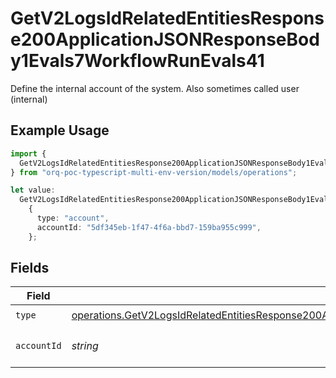 # GetV2LogsIdRelatedEntitiesResponse200ApplicationJSONResponseBody1Evals7WorkflowRunEvals41

Define the internal account of the system. Also sometimes called user (internal)

## Example Usage

```typescript
import {
  GetV2LogsIdRelatedEntitiesResponse200ApplicationJSONResponseBody1Evals7WorkflowRunEvals41,
} from "orq-poc-typescript-multi-env-version/models/operations";

let value:
  GetV2LogsIdRelatedEntitiesResponse200ApplicationJSONResponseBody1Evals7WorkflowRunEvals41 =
    {
      type: "account",
      accountId: "5df345eb-1f47-4f6a-bbd7-159ba955c999",
    };
```

## Fields

| Field                                                                                                                                                                                                                              | Type                                                                                                                                                                                                                               | Required                                                                                                                                                                                                                           | Description                                                                                                                                                                                                                        |
| ---------------------------------------------------------------------------------------------------------------------------------------------------------------------------------------------------------------------------------- | ---------------------------------------------------------------------------------------------------------------------------------------------------------------------------------------------------------------------------------- | ---------------------------------------------------------------------------------------------------------------------------------------------------------------------------------------------------------------------------------- | ---------------------------------------------------------------------------------------------------------------------------------------------------------------------------------------------------------------------------------- |
| `type`                                                                                                                                                                                                                             | [operations.GetV2LogsIdRelatedEntitiesResponse200ApplicationJSONResponseBody1Evals7WorkflowRunEvals4Type](../../models/operations/getv2logsidrelatedentitiesresponse200applicationjsonresponsebody1evals7workflowrunevals4type.md) | :heavy_check_mark:                                                                                                                                                                                                                 | N/A                                                                                                                                                                                                                                |
| `accountId`                                                                                                                                                                                                                        | *string*                                                                                                                                                                                                                           | :heavy_check_mark:                                                                                                                                                                                                                 | The id of the resource                                                                                                                                                                                                             |